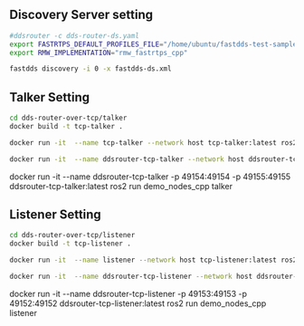 
## Discovery Server setting

```bash
#ddsrouter -c dds-router-ds.yaml 
export FASTRTPS_DEFAULT_PROFILES_FILE="/home/ubuntu/fastdds-test-samples/dds-router-over-tcp/fastdds-ds.xml"
export RMW_IMPLEMENTATION="rmw_fastrtps_cpp"

fastdds discovery -i 0 -x fastdds-ds.xml 
```


## Talker Setting

```bash
cd dds-router-over-tcp/talker
docker build -t tcp-talker .
```

```bash
docker run -it  --name tcp-talker --network host tcp-talker:latest ros2 run demo_nodes_cpp talker 
```

```bash
docker run -it  --name ddsrouter-tcp-talker --network host ddsrouter-tcp-talker:latest ros2 run demo_nodes_cpp talker 
```
docker run -it  --name ddsrouter-tcp-talker  -p 49154:49154 -p 49155:49155 ddsrouter-tcp-talker:latest ros2 run demo_nodes_cpp talker 

## Listener Setting

```bash
cd dds-router-over-tcp/listener
docker build -t tcp-listener .
```

```bash
docker run -it  --name listener --network host tcp-listener:latest ros2 run demo_nodes_cpp listener 
```

```bash
docker run -it  --name ddsrouter-tcp-listener --network host ddsrouter-tcp-listener:latest ros2 run demo_nodes_cpp listener 
```
docker run -it  --name ddsrouter-tcp-listener  -p 49153:49153 -p 49152:49152 ddsrouter-tcp-listener:latest ros2 run demo_nodes_cpp listener 